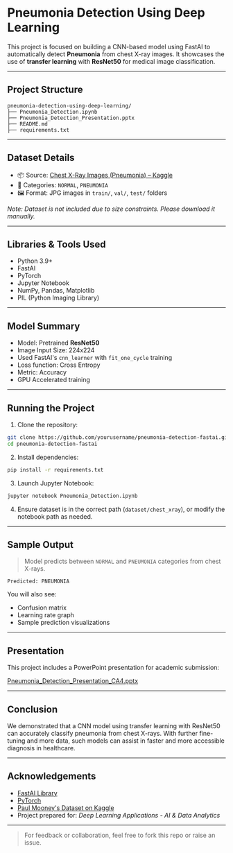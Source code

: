 # Pneumonia Detection Using Deep Learning

This project is focused on building a CNN-based model using FastAI to automatically detect **Pneumonia** from chest X-ray images. It showcases the use of **transfer learning** with **ResNet50** for medical image classification.

---

## Project Structure

```
pneumonia-detection-using-deep-learning/
├── Pneumonia_Detection.ipynb                
├── Pneumonia_Detection_Presentation.pptx 
├── README.md                                 
├── requirements.txt                                                       
```

---

## Dataset Details

- 📦 Source: [Chest X-Ray Images (Pneumonia) – Kaggle](https://www.kaggle.com/datasets/paultimothymooney/chest-xray-pneumonia)
- 📂 Categories: `NORMAL`, `PNEUMONIA`
- 🖼️ Format: JPG images in `train/`, `val/`, `test/` folders

*Note: Dataset is not included due to size constraints. Please download it manually.*

---

## Libraries & Tools Used

- Python 3.9+
- FastAI
- PyTorch
- Jupyter Notebook
- NumPy, Pandas, Matplotlib
- PIL (Python Imaging Library)

---

## Model Summary

- Model: Pretrained **ResNet50**
- Image Input Size: 224x224
- Used FastAI's `cnn_learner` with `fit_one_cycle` training
- Loss function: Cross Entropy
- Metric: Accuracy
- GPU Accelerated training

---

## Running the Project

1. Clone the repository:

```bash
git clone https://github.com/yourusername/pneumonia-detection-fastai.git
cd pneumonia-detection-fastai
```

2. Install dependencies:

```bash
pip install -r requirements.txt
```

3. Launch Jupyter Notebook:

```bash
jupyter notebook Pneumonia_Detection.ipynb
```

4. Ensure dataset is in the correct path (`dataset/chest_xray`), or modify the notebook path as needed.

---

## Sample Output

> Model predicts between `NORMAL` and `PNEUMONIA` categories from chest X-rays.

```
Predicted: PNEUMONIA
```

You will also see:
- Confusion matrix
- Learning rate graph
- Sample prediction visualizations

---

## Presentation

This project includes a PowerPoint presentation for academic submission:

[Pneumonia_Detection_Presentation_CA4.pptx](./Pneumonia_Detection_Presentation_CA4.pptx)

---

## Conclusion

We demonstrated that a CNN model using transfer learning with ResNet50 can accurately classify pneumonia from chest X-rays. With further fine-tuning and more data, such models can assist in faster and more accessible diagnosis in healthcare.

---

## Acknowledgements

- [FastAI Library](https://www.fast.ai/)
- [PyTorch](https://pytorch.org/)
- [Paul Mooney's Dataset on Kaggle](https://www.kaggle.com/datasets/paultimothymooney/chest-xray-pneumonia)
- Project prepared for: *Deep Learning Applications - AI & Data Analytics*

---

> For feedback or collaboration, feel free to fork this repo or raise an issue.

